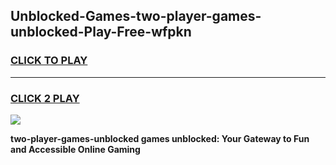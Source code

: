 
## Unblocked-Games-two-player-games-unblocked-Play-Free-wfpkn
<h3>
<a href="https://premium76.site?title=two-player-games-unblocked&ref=19M">CLICK TO PLAY</a></h3>
<hr>

<h3>
<a href="https://premium76.site?title=two-player-games-unblocked&ref=19M">CLICK 2 PLAY</a>
  
</h3>

<a href="https://premium76.site?title=two-player-games-unblocked&ref=19M"><img src="https://clearcache.store/games.png"></a>


**two-player-games-unblocked games unblocked: Your Gateway to Fun and Accessible Online Gaming**
